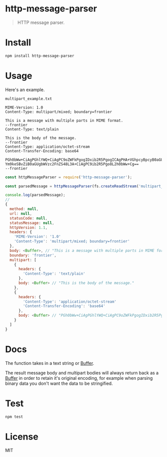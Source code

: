 # http-message-parser

> HTTP message parser.

# Install

```bash
npm install http-message-parser
```

# Usage

Here's an example.

`multipart_example.txt`

```
MIME-Version: 1.0
Content-Type: multipart/mixed; boundary=frontier

This is a message with multiple parts in MIME format.
--frontier
Content-Type: text/plain

This is the body of the message.
--frontier
Content-Type: application/octet-stream
Content-Transfer-Encoding: base64

PGh0bWw+CiAgPGhlYWQ+CiAgPC9oZWFkPgogIDxib2R5PgogICAgPHA+VGhpcyBpcyB0aGUg
Ym9keSBvZiB0aGUgbWVzc2FnZS48L3A+CiAgPC9ib2R5Pgo8L2h0bWw+Cg==
--frontier
```

```javascript
const httpMessageParser = require('http-message-parser');

const parsedMessage = httpMessageParser(fs.createReadStream('multipart_example.txt'));

console.log(parsedMessage);
//
{
  method: null,
  url: null,
  statusCode: null,
  statusMessage: null,
  httpVersion: 1.1,
  headers: {
    'MIME-Version': '1.0'
    'Content-Type': 'multipart/mixed; boundary=frontier'
  },
  body: <Buffer>, // "This is a message with multiple parts in MIME format."
  boundary: 'frontier',
  multipart: [
    {
      headers: {
        'Content-Type': 'text/plain'
      },
      body: <Buffer> // "This is the body of the message."
    },
    {
      headers: {
        'Content-Type': 'application/octet-stream'
        'Content-Transfer-Encoding': 'base64'
      },
      body: <Buffer> // "PGh0bWw+CiAgPGhlYWQ+CiAgPC9oZWFkPgogIDxib2R5Pgog..."
    }
  ]
}
```

# Docs

The function takes in a text string or [Buffer](https://nodejs.org/api/buffer.html).

The result message body and multipart bodies will always return back as a [Buffer](https://nodejs.org/api/buffer.html) in order to retain it's original encoding, for example when parsing binary data you don't want the data to be stringified.

# Test

```bash
npm test
```

# License

MIT
